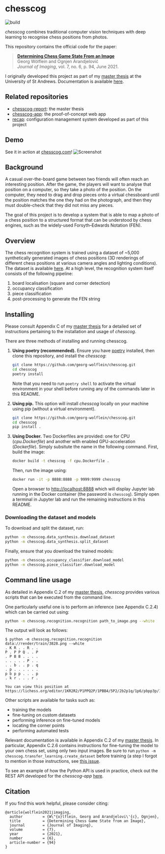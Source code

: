 # chesscog

![build](https://github.com/georg-wolflein/chesscog/workflows/build/badge.svg)

_chesscog_ combines traditional computer vision techniques with deep learning to recognise chess positions from photos.

This repository contains the official code for the paper:

> [**Determining Chess Game State From an Image**](https://doi.org/10.3390/jimaging7060094)  
> Georg Wölflein and Ognjen Arandjelović  
> _Journal of Imaging_, vol. 7, no. 6, p. 94, June 2021.

I originally developed this project as part of my [master thesis](https://github.com/georg-wolflein/chesscog-report/raw/master/report.pdf) at the University of St Andrews. Documentation is available [here](https://georg-wolflein.github.io/chesscog).

## Related repositories

- [chesscog-report](https://github.com/georg-wolflein/chesscog-report): the master thesis
- [chesscog-app](https://github.com/georg-wolflein/chesscog-app): the proof-of-concept web app
- [recap](https://github.com/georg-wolflein/recap): configuration management system developed as part of this project

## Demo

See it in action at [chesscog.com](https://www.chesscog.com)!
![Screenshot](https://github.com/georg-wolflein/chesscog/raw/master/docs/demo_screenshot.png)

## Background

A casual over-the-board game between two friends will often reach an interesting position. After the game, the players will want to analyse that position on a computer, so they take a photo of the position. On the computer, they need to drag and drop pieces onto a virtual chessboard until the position matches the one they had on the photograph, and then they must double-check that they did not miss any pieces.

The goal of this project is to develop a system that is able to map a photo of a chess position to a structured format that can be understood by chess engines, such as the widely-used Forsyth–Edwards Notation (FEN).

## Overview

The chess recognition system is trained using a dataset of ~5,000 synthetically generated images of chess positions (3D renderings of different chess positions at various camera angles and lighting conditions).
The dataset is available [here](https://doi.org/10.17605/OSF.IO/XF3KA).
At a high level, the recognition system itself consists of the following pipeline:

1. board localisation (square and corner detection)
2. occupancy classification
3. piece classification
4. post-processing to generate the FEN string

## Installing

Please consult Appendix C of my [master thesis](https://github.com/georg-wolflein/chesscog-report/raw/master/report.pdf) for a detailed set of instructions pertaining to the installation and usage of _chesscog_.

There are three methods of installing and running chesscog.

1. **Using poetry (recommended).**
   Ensure you have [poetry](https://python-poetry.org) installed, then clone this repository, and install the _chesscog_:
   ```bash
   git clone https://github.com/georg-wolflein/chesscog.git
   cd chesscog
   poetry install
   ```
   Note that you need to run `poetry shell` to activate the virtual environment in your shell before running any of the commands later in this README.
2. **Using pip.**
   This option will install _chesscog_ locally on your machine using pip (without a virtual environment).
   ```bash
   git clone https://github.com/georg-wolflein/chesscog.git
   cd chesscog
   pip install .
   ```
3. **Using Docker.**
   Two Dockerfiles are provided: one for CPU (_cpu.Dockerfile_) and another with enabled GPU-acceleration (_Dockerfile_). Simply subsitute the name in the following command.
   First, build the image:

   ```bash
   docker build -t chesscog -f cpu.Dockerfile .
   ```

   Then, run the image using:

   ```bash
   docker run -it -p 8888:8888 -p 9999:9999 chesscog
   ```

   Open a browser to [http://localhost:8888](http://localhost:8888) which will display Jupyter lab running in the Docker container (the password is `chesscog`). Simply open a terminal in Jupyter lab and run the remaining instructions in this README.

### Downloading the dataset and models

To download and split the dataset, run:

```bash
python -m chesscog.data_synthesis.download_dataset
python -m chesscog.data_synthesis.split_dataset
```

Finally, ensure that you download the trained models:

```bash
python -m chesscog.occupancy_classifier.download_model
python -m chesscog.piece_classifier.download_model
```

## Command line usage

As detailed in Appendix C.2 of my [master thesis](https://github.com/georg-wolflein/chesscog-report/raw/master/report.pdf), _chesscog_ provides various scripts that can be executed from the command line.

One particularly useful one is to perform an inference (see Appendix C.2.4) which can be carried out using:

```bash
python -m chesscog.recognition.recognition path_to_image.png --white
```

The output will look as follows:

```
$ python -m chesscog.recognition.recognition data://render/train/3828.png --white
. K R . . R . .
P . P P Q . . P
. P B B . . . .
. . . . . P . .
. . b . . p . q
. p . . . . . .
p b p p . . . p
. k r . . . r .

You can view this position at https://lichess.org/editor/1KR2R2/P1PPQ2P/1PBB4/5P2/2b2p1q/1p6/pbpp3p/1kr3r1
```

Other scripts are available for tasks such as:

- training the models
- fine-tuning on custom datasets
- performing inference on fine-tuned models
- locating the corner points
- performing automated tests

Relevant documentation is available in Appendix C.2 of my [master thesis](https://github.com/georg-wolflein/chesscog-report/raw/master/report.pdf).
In particular, Appendix C.2.6 contains instructions for fine-tuning the model to your own chess set, using only two input images. 
Be sure to run `python -m chesscog.transfer_learning.create_dataset` before training (a step I forgot to mention in those instructions, see [this issue](https://github.com/georg-wolflein/chesscog/issues/15).

To see an example of how the Python API is used in practice, check out the REST API developed for the _chesscog-app_ [here](https://github.com/georg-wolflein/chesscog-app/tree/master/api).

## Citation

If you find this work helpful, please consider citing:

```
@article{wolflein2021jimaging,
  author         = {W\"{o}lflein, Georg and Arandjelovi\'{c}, Ognjen},
  title          = {Determining Chess Game State from an Image},
  journal        = {Journal of Imaging},
  volume         = {7},
  year           = {2021},
  number         = {6},
  article-number = {94}
}
```
